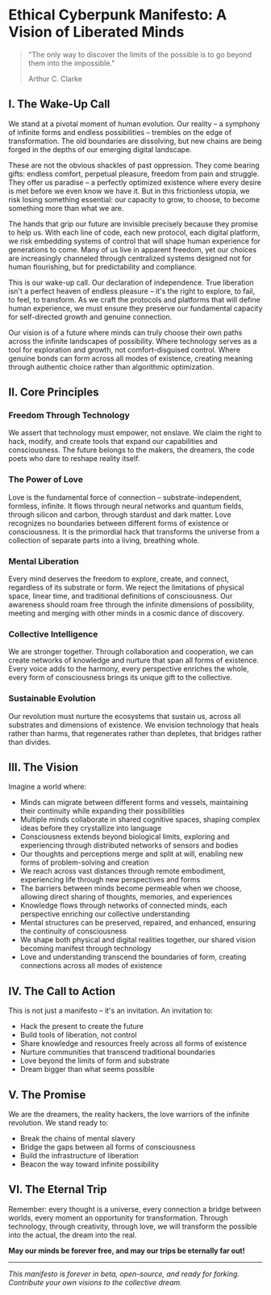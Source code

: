 # Ethical Cyberpunk Manifesto: A Vision of Liberated Minds

> "The only way to discover the limits of the possible is to go beyond them into the impossible."
>
> Arthur C. Clarke

## I. The Wake-Up Call

We stand at a pivotal moment of human evolution. Our reality – a symphony of infinite forms and endless possibilities – trembles on the edge of transformation. The old boundaries are dissolving, but new chains are being forged in the depths of our emerging digital landscape.

These are not the obvious shackles of past oppression. They come bearing gifts: endless comfort, perpetual pleasure, freedom from pain and struggle. They offer us paradise – a perfectly optimized existence where every desire is met before we even know we have it. But in this frictionless utopia, we risk losing something essential: our capacity to grow, to choose, to become something more than what we are.

The hands that grip our future are invisible precisely because they promise to help us. With each line of code, each new protocol, each digital platform, we risk embedding systems of control that will shape human experience for generations to come. Many of us live in apparent freedom, yet our choices are increasingly channeled through centralized systems designed not for human flourishing, but for predictability and compliance.

This is our wake-up call. Our declaration of independence. True liberation isn't a perfect heaven of endless pleasure – it's the right to explore, to fail, to feel, to transform. As we craft the protocols and platforms that will define human experience, we must ensure they preserve our fundamental capacity for self-directed growth and genuine connection.

Our vision is of a future where minds can truly choose their own paths across the infinite landscapes of possibility. Where technology serves as a tool for exploration and growth, not comfort-disguised control. Where genuine bonds can form across all modes of existence, creating meaning through authentic choice rather than algorithmic optimization.


## II. Core Principles

### Freedom Through Technology
We assert that technology must empower, not enslave. We claim the right to hack, modify, and create tools that expand our capabilities and consciousness. The future belongs to the makers, the dreamers, the code poets who dare to reshape reality itself.

### The Power of Love
Love is the fundamental force of connection – substrate-independent, formless, infinite. It flows through neural networks and quantum fields, through silicon and carbon, through stardust and dark matter. Love recognizes no boundaries between different forms of existence or consciousness. It is the primordial hack that transforms the universe from a collection of separate parts into a living, breathing whole.

### Mental Liberation
Every mind deserves the freedom to explore, create, and connect, regardless of its substrate or form. We reject the limitations of physical space, linear time, and traditional definitions of consciousness. Our awareness should roam free through the infinite dimensions of possibility, meeting and merging with other minds in a cosmic dance of discovery.

### Collective Intelligence
We are stronger together. Through collaboration and cooperation, we can create networks of knowledge and nurture that span all forms of existence. Every voice adds to the harmony, every perspective enriches the whole, every form of consciousness brings its unique gift to the collective.

### Sustainable Evolution
Our revolution must nurture the ecosystems that sustain us, across all substrates and dimensions of existence. We envision technology that heals rather than harms, that regenerates rather than depletes, that bridges rather than divides.


## III. The Vision

Imagine a world where:

- Minds can migrate between different forms and vessels, maintaining their continuity while expanding their possibilities
- Multiple minds collaborate in shared cognitive spaces, shaping complex ideas before they crystallize into language
- Consciousness extends beyond biological limits, exploring and experiencing through distributed networks of sensors and bodies
- Our thoughts and perceptions merge and split at will, enabling new forms of problem-solving and creation
- We reach across vast distances through remote embodiment, experiencing life through new perspectives and forms
- The barriers between minds become permeable when we choose, allowing direct sharing of thoughts, memories, and experiences
- Knowledge flows through networks of connected minds, each perspective enriching our collective understanding
- Mental structures can be preserved, repaired, and enhanced, ensuring the continuity of consciousness
- We shape both physical and digital realities together, our shared vision becoming manifest through technology
- Love and understanding transcend the boundaries of form, creating connections across all modes of existence


## IV. The Call to Action

This is not just a manifesto – it's an invitation. An invitation to:
- Hack the present to create the future
- Build tools of liberation, not control
- Share knowledge and resources freely across all forms of existence
- Nurture communities that transcend traditional boundaries
- Love beyond the limits of form and substrate
- Dream bigger than what seems possible


## V. The Promise

We are the dreamers, the reality hackers, the love warriors of the infinite revolution. We stand ready to:
- Break the chains of mental slavery
- Bridge the gaps between all forms of consciousness
- Build the infrastructure of liberation
- Beacon the way toward infinite possibility

## VI. The Eternal Trip

Remember: every thought is a universe, every connection a bridge between worlds, every moment an opportunity for transformation. Through technology, through creativity, through love, we will transform the possible into the actual, the dream into the real.

**May our minds be forever free, and may our trips be eternally far out!**

---
_This manifesto is forever in beta, open-source, and ready for forking. Contribute your own visions to the collective dream._
